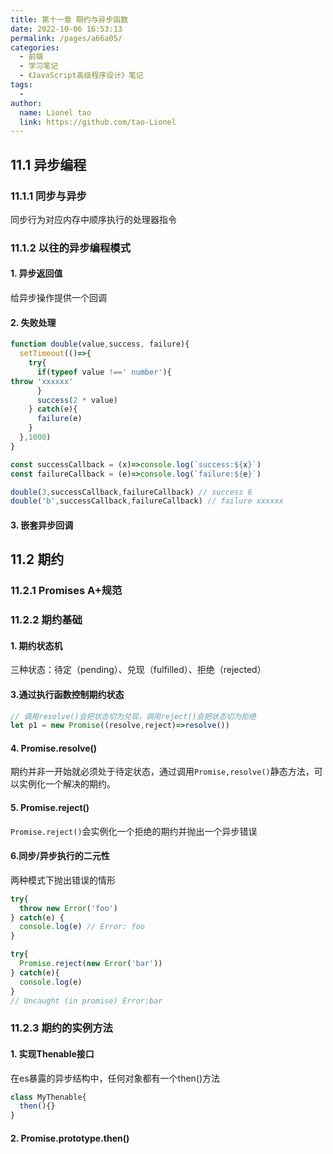 ```yaml
---
title: 第十一章 期约与异步函数
date: 2022-10-06 16:53:13
permalink: /pages/a66a05/
categories:
  - 前端
  - 学习笔记
  - 《JavaScript高级程序设计》笔记
tags:
  - 
author: 
  name: Lionel tao
  link: https://github.com/tao-Lionel
---
```


## 11.1 异步编程

### 11.1.1 同步与异步

同步行为对应内存中顺序执行的处理器指令

### 11.1.2 以往的异步编程模式

#### 1. 异步返回值

给异步操作提供一个回调

#### 2. 失败处理

```js
function double(value,success, failure){
  setTimeout(()=>{
    try{
      if(typeof value !==' number'){
throw 'xxxxxx'
      }
      success(2 * value)
    } catch(e){
      failure(e)
    }
  },1000)
}

const successCallback = (x)=>console.log(`success:${x}`)
const failureCallback = (e)=>console.log(`failure:${e}`)

double(3,successCallback,failureCallback) // success 6
double('b',successCallback,failureCallback) // failure xxxxxx
```

#### 3. 嵌套异步回调

## 11.2 期约

### 11.2.1 Promises A+规范

### 11.2.2 期约基础

#### 1. 期约状态机

三种状态：待定（pending）、兑现（fulfilled）、拒绝（rejected）

#### 3.通过执行函数控制期约状态

```js
// 调用resolve()会把状态切为兑现，调用reject()会把状态切为拒绝
let p1 = new Promise((resolve,reject)=>resolve())
```

#### 4. Promise.resolve()

  期约并非一开始就必须处于待定状态，通过调用`Promise,resolve()`静态方法，可以实例化一个解决的期约。

#### 5. Promise.reject()

`Promise.reject()`会实例化一个拒绝的期约并抛出一个异步错误

#### 6.同步/异步执行的二元性

两种模式下抛出错误的情形

```js
try{
  throw new Error('foo')
} catch(e) {
  console.log(e) // Error: foo
}

try{
  Promise.reject(new Error('bar'))
} catch(e){
  console.log(e)
}
// Uncaught (in promise) Error:bar
```

### 11.2.3 期约的实例方法

#### 1. 实现Thenable接口

在es暴露的异步结构中，任何对象都有一个then()方法

```js
class MyThenable{
  then(){}
}
```

#### 2. Promise.prototype.then()
